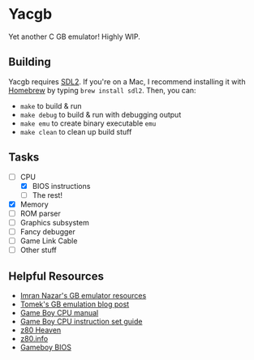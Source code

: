 # Yacgb

Yet another C GB emulator! Highly WIP.

## Building

Yacgb requires [SDL2](https://www.libsdl.org/download-2.0.php). If you're on a Mac, I recommend installing it with [Homebrew](https://brew.sh/) by typing `brew install sdl2`. Then, you can:
- `make` to build & run
- `make debug` to build & run with debugging output
- `make emu` to create binary executable `emu`
- `make clean` to clean up build stuff

## Tasks
- [ ] CPU
	- [X] BIOS instructions
	- [ ] The rest!
- [X] Memory
- [ ] ROM parser
- [ ] Graphics subsystem
- [ ] Fancy debugger
- [ ] Game Link Cable
- [ ] Other stuff

## Helpful Resources
- [Imran Nazar's GB emulator resources][1]
- [Tomek's GB emulation blog post][2]
- [Game Boy CPU manual][3]
- [Game Boy CPU instruction set guide][4]
- [z80 Heaven][5]
- [z80.info][6]
- [Gameboy BIOS][7]

[1]: http://imrannazar.com/GameBoy-Emulation-in-JavaScript
[2]: https://blog.rekawek.eu/2017/02/09/coffee-gb/
[3]: http://marc.rawer.de/Gameboy/Docs/GBCPUman.pdf
[4]: http://www.pastraiser.com/cpu/gameboy/gameboy_opcodes.html
[5]: http://z80-heaven.wikidot.com/
[6]: http://www.z80.info/
[7]: http://gbdev.gg8.se/wiki/articles/Gameboy_Bootstrap_ROM
